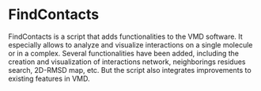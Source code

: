 # FindContacts
FindContacts is a script that adds functionalities to the VMD software. It especially allows to analyze and visualize interactions on a single molecule or in a complex. Several functionalities have been added, including the creation and visualization of interactions network, neighborings residues search, 2D-RMSD map, etc. But the script also integrates improvements to existing features in VMD.

